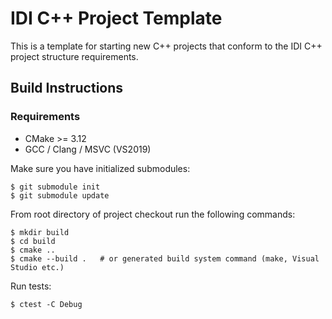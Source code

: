# IDI C++ Project Template

This is a template for starting new C++ projects that conform to the IDI C++ project structure requirements.

## Build Instructions

### Requirements

- CMake >= 3.12
- GCC / Clang / MSVC (VS2019)

Make sure you have initialized submodules:
```
$ git submodule init
$ git submodule update
```

From root directory of project checkout run the following commands:
```
$ mkdir build
$ cd build
$ cmake ..
$ cmake --build .   # or generated build system command (make, Visual Studio etc.)
```

Run tests:
```
$ ctest -C Debug
```
